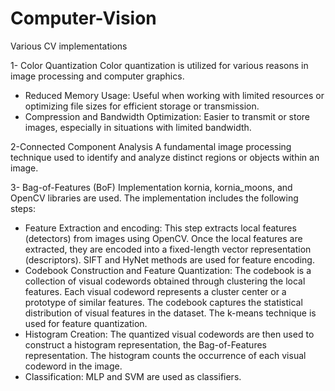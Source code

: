 # Computer-Vision
Various CV implementations

1- Color Quantization
Color quantization is utilized for various reasons in image processing and computer graphics. 
- Reduced Memory Usage: Useful when working with limited resources or optimizing file sizes for efficient storage or transmission.
- Compression and Bandwidth Optimization: Easier to transmit or store images, especially in situations with limited bandwidth.

2-Connected Component Analysis
A fundamental image processing technique used to identify and analyze distinct regions or objects within an image.

3- Bag-of-Features (BoF) Implementation
kornia, kornia_moons, and OpenCV libraries are used. The implementation includes the following steps: 
- Feature Extraction and encoding: This step extracts local features (detectors) from images using OpenCV. Once the local features are extracted, they are encoded into a fixed-length vector representation (descriptors).  SIFT and HyNet methods are used for feature encoding.
- Codebook Construction and Feature Quantization: The codebook is a collection of visual codewords obtained through clustering the local features. Each visual codeword represents a cluster center or a prototype of similar features. The codebook captures the statistical distribution of visual features in the dataset. The k-means technique is used for feature quantization.
- Histogram Creation: The quantized visual codewords are then used to construct a histogram representation, the Bag-of-Features representation. The histogram counts the occurrence of each visual codeword in the image.
- Classification: MLP and SVM are used as classifiers. 




